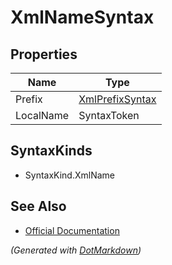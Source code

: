 # XmlNameSyntax

## Properties

| Name      | Type                                  |
| --------- | ------------------------------------- |
| Prefix    | [XmlPrefixSyntax](XmlPrefixSyntax.md) |
| LocalName | SyntaxToken                           |

## SyntaxKinds

* SyntaxKind\.XmlName

## See Also

* [Official Documentation](https://docs.microsoft.com/en-us/dotnet/api/microsoft.codeanalysis.csharp.syntax.xmlnamesyntax)


*\(Generated with [DotMarkdown](http://github.com/JosefPihrt/DotMarkdown)\)*